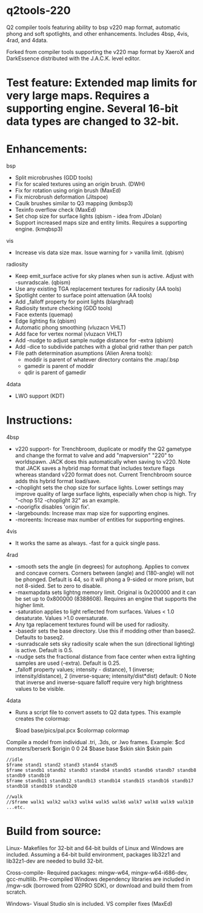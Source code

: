 # q2tools-220
Q2 compiler tools featuring ability to bsp v220 map format, automatic phong and soft spotlights, and other enhancements.
Includes 4bsp, 4vis, 4rad, and 4data.

Forked from compiler tools supporting the v220 map format by XaeroX and DarkEssence distributed with the J.A.C.K. level editor.

# Test feature:  Extended map limits for very large maps.  Requires a supporting engine.  Several 16-bit data types are changed to 32-bit.

# Enhancements:

bsp
*   Split microbrushes (GDD tools)
*	Fix for scaled textures using an origin brush. (DWH)
*   Fix for rotation using origin brush (MaxEd)
*   Fix microbrush deformation (Jitspoe)
*   Caulk brushes similar to Q3 mapping (kmbsp3)	
*   Texinfo overflow check (MaxEd)
*   Set chop size for surface lights (qbism - idea from JDolan)
*   Support increased maps size and entity limits.  Requires a supporting engine. (kmqbsp3)
		
vis
*   Increase vis data size max. Issue warning for > vanilla limit. (qbism)
		
radiosity
*   Keep emit_surface active for sky planes when sun is active. Adjust with -sunradscale. (qbism)
*   Use any existing TGA replacement textures for radiosity (AA tools)
*   Spotlight center to surface point attenuation (AA tools)
*   Add \_falloff property for point lights (blarghrad)
*   Radiosity texture checking (GDD tools)
*   Face extents (quemap)
*   Edge lighting fix (qbism)	
*   Automatic phong smoothing (vluzacn VHLT)
*   Add face for vertex normal (vluzacn VHLT)
*   Add -nudge to adjust sample nudge distance for -extra (qbism)
*   Add -dice to subdivide patches with a global grid rather than per patch
*	File path determination asumptions (Alien Arena tools):
    *   moddir is parent of whatever directory contains the .map/.bsp
    *   gamedir is parent of moddir
    *   qdir is parent of gamedir	
	
4data
*	LWO support (KDT)


# Instructions:

4bsp
*   v220 support- for Trenchbroom, duplicate or modify the Q2 gametype and change the format to valve and add "mapversion" "220" to worldspawn.  JACK does this automatically when saving to v220.  Note that JACK saves a hybrid map format that includes texture flags whereas standard v220 format does not. Current Trenchbroom source adds this hybrid format load/save.
*   -choplight sets the chop size for surface lights.  Lower settings may improve quality of large surface lights, especially when chop is high. Try "-chop 512 -choplight 32" as an example.
*   -noorigfix disables 'origin fix'.
*   -largebounds: Increase max map size for supporting engines.
*   -moreents: Increase max number of entities for supporting engines.


4vis
*   It works the same as always. -fast for a quick single pass.


4rad
*   -smooth sets the angle (in degrees) for autophong. Applies to convex and concave corners. Corners between (angle) and (180-angle) will not be phonged.  Default is 44, so it will phong a 9-sided or more prism, but not 8-sided.  Set to zero to disable.
*   -maxmapdata sets lightng memory limit.  Original is 0x200000 and it can be set up to 0x800000 (8388608).  Requires an engine that supports the higher limit.
*	-saturation applies to light reflected from surfaces.  Values < 1.0 desaturate.  Values >1.0 oversaturate. 
*   Any tga replacement textures found will be used for radiosity.
*   -basedir sets the base directory.  Use this if modding other than baseq2.  Defaults to baseq2.
*   -sunradscale sets sky radiosity scale when the sun (directional lighting) is active.  Default is 0.5.
*   -nudge sets the fractional distance from face center when extra lighting samples are used (-extra).  Default is 0.25.
*   _falloff property values; intensity - distance), 1 (inverse; intensity/distance), 2 (inverse-square; intensity/dist*dist)  default: 0  Note that inverse and inverse-square falloff require very high brightness values to be visible.


4data
*   Runs a script file to convert assets to Q2 data types.  This example creates the colormap:
    
    $load base/pics/pal.pcx
	$colormap colormap 

Compile a model from individual .tri, .3ds, or .lwo frames. Example:
    $cd monsters/berserk
    $origin 0 0 24
    $base base
    $skin skin
    $skin pain

    //idle
    $frame stand1 stand2 stand3 stand4 stand5
    $frame standb1 standb2 standb3 standb4 standb5 standb6 standb7 standb8 standb9 standb10
    $frame standb11 standb12 standb13 standb14 standb15 standb16 standb17 standb18 standb19 standb20

    //walk
    //$frame walk1 walk2 walk3 walk4 walk5 walk6 walk7 walk8 walk9 walk10
    ...etc.


# Build from source:
Linux-  Makefiles for 32-bit and 64-bit builds of Linux and Windows are included. Assuming a 64-bit build environment, packages lib32z1 and lib32z1-dev are needed to build 32-bit.

Cross-compile- Required packages: mingw-w64, mingw-w64-i686-dev, gcc-multilib.  Pre-compiled Windows dependency libraries are included in /mgw-sdk (borrowed from Q2PRO SDK), or download and build them from scratch.

Windows- Visual Studio sln is included. VS compiler fixes (MaxEd)



